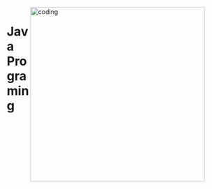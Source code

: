 
  <img align="right" alt ="coding" width="400" src="https://cdn.dribbble.com/users/1292677/screenshots/6139167/avento.gif">

  <div style="max-width: 500px; margin-left: 50px;">
    <h1> Java Programing </h1>
  </div>
